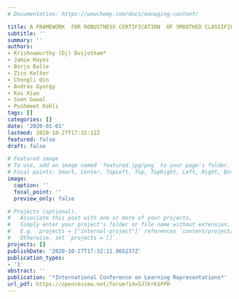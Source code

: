 ```yaml
---
# Documentation: https://wowchemy.com/docs/managing-content/

title: A FRAMEWORK  FOR ROBUSTNESS CERTIFICATION  OF SMOOTHED CLASSIFIERS USING  F-DIVERGENCES
subtitle: ''
summary: ''
authors:
- Krishnamurthy (Dj) Dvijotham*
- Jamie Hayes
- Borja Balle
- Zico Kolter
- Chongli Qin
- Andras Gyorgy
- Kai Xiao
- Sven Gowal
- Pushmeet Kohli
tags: []
categories: []
date: '2020-01-01'
lastmod: 2020-10-27T17:32:12Z
featured: false
draft: false

# Featured image
# To use, add an image named `featured.jpg/png` to your page's folder.
# Focal points: Smart, Center, TopLeft, Top, TopRight, Left, Right, BottomLeft, Bottom, BottomRight.
image:
  caption: ''
  focal_point: ''
  preview_only: false

# Projects (optional).
#   Associate this post with one or more of your projects.
#   Simply enter your project's folder or file name without extension.
#   E.g. `projects = ["internal-project"]` references `content/project/deep-learning/index.md`.
#   Otherwise, set `projects = []`.
projects: []
publishDate: '2020-10-27T17:32:11.965237Z'
publication_types:
- '1'
abstract: ''
publication: '*International Conference on Learning Representations*'
url_pdf: https://openreview.net/forum?id=SJlKrkSFPH
---
```


